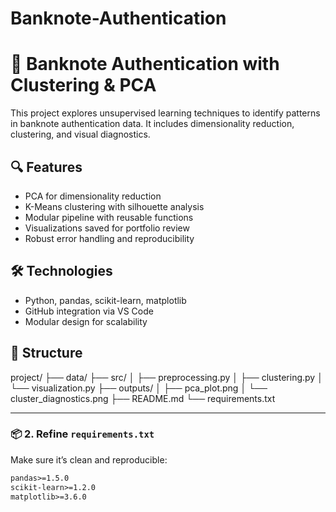 # Banknote-Authentication
# 🧠 Banknote Authentication with Clustering & PCA

This project explores unsupervised learning techniques to identify patterns in banknote authentication data. It includes dimensionality reduction, clustering, and visual diagnostics.

## 🔍 Features
- PCA for dimensionality reduction
- K-Means clustering with silhouette analysis
- Modular pipeline with reusable functions
- Visualizations saved for portfolio review
- Robust error handling and reproducibility

## 🛠️ Technologies
- Python, pandas, scikit-learn, matplotlib
- GitHub integration via VS Code
- Modular design for scalability

## 📁 Structure
project/ ├── data/ ├── src/ │   ├── preprocessing.py │   ├── clustering.py │   └── visualization.py ├── outputs/ │   ├── pca_plot.png │   └── cluster_diagnostics.png ├── README.md └── requirements.txt

---

### 📦 2. Refine `requirements.txt`

Make sure it’s clean and reproducible:

```txt
pandas>=1.5.0
scikit-learn>=1.2.0
matplotlib>=3.6.0
